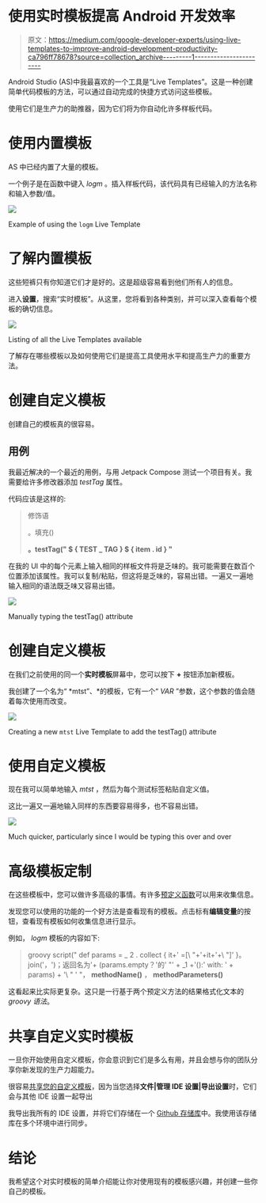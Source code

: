# 使用实时模板提高 Android 开发效率

> 原文：<https://medium.com/google-developer-experts/using-live-templates-to-improve-android-development-productivity-ca796ff78678?source=collection_archive---------1----------------------->

Android Studio (AS)中我最喜欢的一个工具是“Live Templates”。这是一种创建简单代码模板的方法，可以通过自动完成的快捷方式访问这些模板。

使用它们是生产力的助推器，因为它们将为你自动化许多样板代码。

# 使用内置模板

AS 中已经内置了大量的模板。

一个例子是在函数中键入 *logm* 。插入样板代码，该代码具有已经输入的方法名称和输入参数/值。

![](img/45efbd884df5e736bfa39a9950e1ff41.png)

Example of using the `logm` Live Template

# 了解内置模板

这些短裤只有你知道它们才是好的。这是超级容易看到他们所有人的信息。

进入**设置**，搜索“实时模板”。从这里，您将看到各种类别，并可以深入查看每个模板的确切信息。

![](img/aad5efc7025fd9156e474cd400eded90.png)

Listing of all the Live Templates available

了解存在哪些模板以及如何使用它们是提高工具使用水平和提高生产力的重要方法。

# 创建自定义模板

创建自己的模板真的很容易。

## 用例

我最近解决的一个最近的用例，与用 Jetpack Compose 测试一个项目有关。我需要给许多修改器添加 *testTag* 属性。

代码应该是这样的:

> 修饰语
> 
> 。填充()
> 
> **。testTag(" $ { TEST _ TAG } $ { item . id } "**

在我的 UI 中的每个元素上输入相同的样板文件将是乏味的。我可能需要在数百个位置添加该属性。我可以复制/粘贴，但这将是乏味的，容易出错。一遍又一遍地输入相同的语法既乏味又容易出错。

![](img/751dd9a30ddfb9e8c8bd6deb6f4f00e0.png)

Manually typing the testTag() attribute

# 创建自定义模板

在我们之前使用的同一个**实时模板**屏幕中，您可以按下 **+** 按钮添加新模板。

我创建了一个名为“ *mtst”、*的模板，它有一个“ *$VAR$* ”参数，这个参数的值会随着每次使用而改变。

![](img/96a25263dfc6cc3094f26930a2e385d0.png)

Creating a new `mtst` Live Template to add the testTag() attribute

# 使用自定义模板

现在我可以简单地输入 *mtst* ，然后为每个测试标签粘贴自定义值。

这比一遍又一遍地输入同样的东西要容易得多，也不容易出错。

![](img/c6569caceec6c90953d77b2d699d3c21.png)

Much quicker, particularly since I would be typing this over and over

# 高级模板定制

在这些模板中，您可以做许多高级的事情。有许多[预定义函数](https://www.jetbrains.com/help/idea/template-variables.html#predefined_functions)可以用来收集信息。

发现您可以使用的功能的一个好方法是查看现有的模板。点击标有**编辑变量**的按钮，查看现有模板如何收集信息进行显示。

例如， *logm* 模板的内容如下:

> groovy script(" def params = _ 2 . collect { it+' =[\ "+'+it+'+\ "]' }。join('，')；返回名为'+ (params.empty？'的' \"' + _1 +'():' with: ' + params) + '\ " ' "， **methodName()** ， **methodParameters()**

这看起来比实际更复杂。这只是一行基于两个预定义方法的结果格式化文本的 *groovy 语法*。

# 共享自定义实时模板

一旦你开始使用自定义模板，你会意识到它们是多么有用，并且会想与你的团队分享你新发现的生产力超能力。

很容易[共享您的自定义模板](https://www.jetbrains.com/help/idea/sharing-live-templates.html)，因为当您选择**文件|管理 IDE 设置|导出设置**时，它们会与其他 IDE 设置一起导出

我导出我所有的 IDE 设置，并将它们存储在一个 [Github 存储库](https://github.com/mwolfson/idesettings)中。我使用该存储库在多个环境中进行同步。

# 结论

我希望这个对实时模板的简单介绍能让你对使用现有的模板感兴趣，并创建一些你自己的模板。